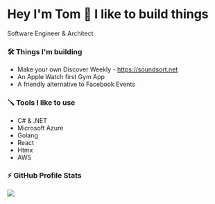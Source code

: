 <h1> Hey I'm Tom 👋 I like to build things </h1>
Software Engineer & Architect

### 🛠️ Things I'm building
- Make your own Discover Weekly - https://soundsort.net
- An Apple Watch first Gym App
- A friendly alternative to Facebook Events

### 🪛 Tools I like to use
- C# & .NET
- Microsoft Azure
- Golang
- React
- Htmx
- AWS

### :zap: GitHub Profile Stats 
<img src="https://github-readme-stats.anuraghazra1.vercel.app/api?username=tombrereton&show_icons=true" />


